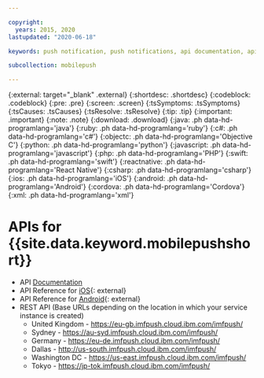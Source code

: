 ```yaml
---

copyright:
  years: 2015, 2020
lastupdated: "2020-06-18"

keywords: push notification, push notifications, api documentation, api reference for ios, api reference for android, rest api

subcollection: mobilepush

---
```


{:external: target="_blank" .external}
{:shortdesc: .shortdesc}
{:codeblock: .codeblock}
{:pre: .pre}
{:screen: .screen}
{:tsSymptoms: .tsSymptoms}
{:tsCauses: .tsCauses}
{:tsResolve: .tsResolve}
{:tip: .tip}
{:important: .important}
{:note: .note}
{:download: .download}
{:java: .ph data-hd-programlang='java'}
{:ruby: .ph data-hd-programlang='ruby'}
{:c#: .ph data-hd-programlang='c#'}
{:objectc: .ph data-hd-programlang='Objective C'}
{:python: .ph data-hd-programlang='python'}
{:javascript: .ph data-hd-programlang='javascript'}
{:php: .ph data-hd-programlang='PHP'}
{:swift: .ph data-hd-programlang='swift'}
{:reactnative: .ph data-hd-programlang='React Native'}
{:csharp: .ph data-hd-programlang='csharp'}
{:ios: .ph data-hd-programlang='iOS'}
{:android: .ph data-hd-programlang='Android'}
{:cordova: .ph data-hd-programlang='Cordova'}
{:xml: .ph data-hd-programlang='xml'}

# APIs for {{site.data.keyword.mobilepushshort}}

- API [Documentation](https://cloud.ibm.com/apidocs/push-notifications)
- API Reference for [iOS](http://ibm-bluemix-mobile-services.github.io/API-docs/client-SDK/BMSPush/Swift/index.html){: external}
- API Reference for [Android](https://www.javadoc.io/doc/com.ibm.mobilefirstplatform.clientsdk.android/push/latest/index.html){: external}
- REST API (Base URLs depending on the location in which your service instance is created)
  * United Kingdom - https://eu-gb.imfpush.cloud.ibm.com/imfpush/
  * Sydney - https://au-syd.imfpush.cloud.ibm.com/imfpush/
  * Germany - https://eu-de.imfpush.cloud.ibm.com/imfpush/
  * Dallas - http://us-south.imfpush.cloud.ibm.com/imfpush/
  * Washington DC - https://us-east.imfpush.cloud.ibm.com/imfpush/
  * Tokyo - https://jp-tok.imfpush.cloud.ibm.com/imfpush/
